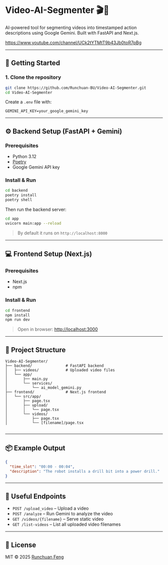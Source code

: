 # Video-AI-Segmenter 🎬🧠

AI-powered tool for segmenting videos into timestamped action descriptions using Google Gemini. Built with FastAPI and Next.js.

https://www.youtube.com/channel/UCk2tYTMtT9b43Jb0toR7pBg

---

## 🚀 Getting Started

### 1. Clone the repository

```bash
git clone https://github.com/Runchuan-BU/Video-AI-Segmenter.git
cd Video-AI-Segmenter
```

Create a `.env` file with:

```
GEMINI_API_KEY=your_google_gemini_key
```

---

## ⚙️ Backend Setup (FastAPI + Gemini)

### Prerequisites

- Python 3.12
- [Poetry](https://python-poetry.org/)
- Google Gemini API key

### Install & Run


```bash
cd backend
poetry install
poetry shell
```



Then run the backend server:

```bash
cd app
uvicorn main:app --reload
```

> By default it runs on `http://localhost:8000`

---

## 💻 Frontend Setup (Next.js)

### Prerequisites

- Next.js 
- npm

### Install & Run

```bash
cd frontend
npm install
npm run dev
```

> Open in browser: [http://localhost:3000](http://localhost:3000)

---

## 📁 Project Structure

```
Video-AI-Segmenter/
├── backend/               # FastAPI backend
│   ├── videos/            # Uploaded video files
│   └── app/
│       ├── main.py
│       └── services/
│           └── ai_model_gemini.py
├── frontend/              # Next.js frontend
│   └── src/app/
│       ├── page.tsx
│       ├── upload/
│       │   └── page.tsx
│       └── videos/
│           ├── page.tsx
│           └── [filename]/page.tsx


```

---

## 📦 Example Output

```json
{
  "time_slot": "00:00 - 00:04",
  "description": "The robot installs a drill bit into a power drill."
}
```

---

## 🧪 Useful Endpoints

- `POST /upload_video` – Upload a video
- `POST /analyze` – Run Gemini to analyze the video
- `GET /videos/{filename}` – Serve static video
- `GET /list-videos` – List all uploaded video filenames

---

## 📄 License

MIT © 2025 [Runchuan Feng](https://github.com/Runchuan-BU)